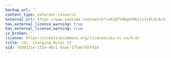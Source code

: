 ```yaml
---
backup_url: ''
content_type: external-resource
external_url: https://www.youtube.com/watch?v=K3QfVXBqbYM&list=PLUl4u3cNGP63YWzCDORR965yCmHiCKF9Z&index=23
has_external_licence_warning: true
has_external_license_warning: true
is_broken: ''
license: https://creativecommons.org/licenses/by-nc-sa/4.0/
title: 23\. Changing Rules II
uid: 7dd9121e-153a-46c1-9aae-175a6795fd2d
---
```

